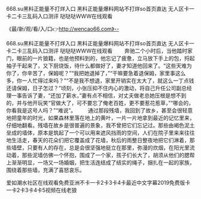 668.su黑料正能量不打烊入口
黑料正能量爆料网站不打烊so首页直达
无人区卡一卡二卡三乱码入口测评
哒哒哒WWW在线观看


《最/新/观/看/入/口👉http://wencao66.com》--

668.su黑料正能量不打烊入口
黑料正能量爆料网站不打烊so首页直达
无人区卡一卡二卡三乱码入口测评
哒哒哒WWW在线观看
　　奔驰二个小时后，当他踏时家门，眼前的一片狼籍，也是他预料到的，他忘记了疲惫，立马放下手上的包，捋起袖子干起来了，又下厨烧饭，待什么都做好了，妻才知道他回来了。“这些天难为你了，你辛苦了，保姆呢？”“我把她退掉了，”“干嘛要急着退保姆，家里事这么多，你一人忙得过来吗？”“不是我不想退，家里开销实在太大了，就这么一丁点钱还请保姆，日子怎过？”顷刻，小张压抑不住内心的激动，将自己升任公司副总经理一事告诉了妻，“还加了薪水，”妻有点不相信，对丈夫做老总她压根是想不到的，并与他开玩笑“官做大了，可不要忘了俺老百姓，更不要惹花惹草，”“哪会的，你看我是这号人吗？”“难说”。
　　通过那段残墙，我回到了故乡，甚至会很轻意地把童年的时光，如果森林里落在地上的黄叶，一片一片地拿到最近的记忆里来，仔细地翻看。残墙在故乡是很普遍的景象，我不曾把它们忘记过。那些由褐色泥土垒成的墙体，原本是筑起了一个可以用来遮风挡雨的空间，人们在院子里来来往往地生活走，春天的花朵们把它覆盖成了花墙，秋后的雨整日整夜地把它们淋着，那些墙壁，只要有人的存在，总是会很坚强地挺立在那里，弥漫的炊烟，在阳光里流动着，那些泥墙仿佛一个怀抱，围成了一个家，孩子们长大了，胡须从他们的腮帮上渐渐明显，一场又一场婚姻，把生活连结成了结实的绳子，捆扎在一起的家族，围绕着那些墙，充满了喜怒哀乐。





爱如潮水社区在线观看免费亚洲不卡一卡2卡3卡4卡最近中文字幕2019免费版卡一卡2卡3卡4卡5视频在线老狼
